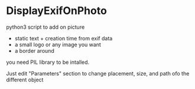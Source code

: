 # DisplayExifOnPhoto

python3 script to add on picture
- static text + creation time from exif data
- a small logo or any image you want
- a border around

you need PIL library to be intalled.

Just edit "Parameters" section to change placement, size, and path ofo the different object
